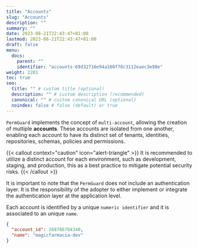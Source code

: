 ```yaml
---
title: "Accounts"
slug: "Accounts"
description: ""
summary: ""
date: 2023-08-21T22:43:47+01:00
lastmod: 2023-08-21T22:43:47+01:00
draft: false
menu:
  docs:
    parent: ""
    identifier: "accounts-69d32716e94a108f78c3112eaec3e98e"
weight: 2201
toc: true
seo:
  title: "" # custom title (optional)
  description: "" # custom description (recommended)
  canonical: "" # custom canonical URL (optional)
  noindex: false # false (default) or true
---
```

`PermGuard` implements the concept of `multi-account`, allowing the creation of multiple **accounts**.
These accounts are isolated from one another, enabling each account to have its distinct set of tenants, identities, repositories, schemas, policies and permissions.

{{< callout context="caution" icon="alert-triangle" >}}
It is recommended to utilize a distinct account for each environment, such as development, staging, and production, this as a best practice to mitigate potential security risks.
{{< /callout >}}

It is important to note that the `PermGuard` does not include an authentication layer. It is the responsibility of the adopter to either implement or integrate the authentication layer at the application level.

Each account is identified by a unique `numeric identifier` and it is associated to an unique `name`.

```json
{
  "account_id": 268786704340,
  "name": "magicfarmacia-dev"
}
```
